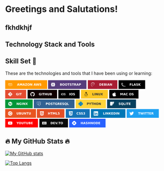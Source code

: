 # Greetings and Salutations!

## fkhdkhjf

## Technology Stack and Tools

## Skill Set :muscle:

<p>These are the technologies and tools that I have been using or learning:</p>

<p>
<img src="assets/images/aws.svg"        alt="AWS" title="AWS" height="28">
<img src="assets/images/bootstrap.svg"  alt="Bootstrap" title="Bootstrap" height="28">
<img src="assets/images/debian.svg"     alt="Debian" title="Debian" height="28">
<img src="assets/images/flask.svg"      alt="Flask" title="Flask" height="28">
<img src="assets/images/git.svg"        alt="Git" title="Git" height="28">
<img src="assets/images/github.svg"     alt="GitHub" title="GitHub" height="28">
<img src="assets/images/ios.svg"        alt="iOS" title="iOS" height="28">
<img src="assets/images/linux.svg"      alt="Linux" title="Linux" height="28">
<img src="assets/images/macos.svg"      alt="macOS" title="macOS" height="28">
<img src="assets/images/nginx.svg"      alt="nginx" title="nginx" height="28">
<img src="assets/images/postgresql.svg" alt="PostgreSQL" title="PostgreSQL" height="28">
<img src="assets/images/python.svg"     alt="Python 3" title="Python 3" height="28">
<img src="assets/images/sqlite.svg"     alt="Python 3" title="Bootstrap" height="28">
<img src="assets/images/ubuntu.svg"     alt="Ubuntu" title="Ubuntu" height="28">
<img src="assets/images/html5.svg"      alt="HTML 5" title="HTML 5" height="28">
<img src="assets/images/css.svg"        alt="CSS 3" title="CSS 3" height="28">

<img src="assets/images/linkedin.svg"   alt="Linkedin" title="Linkedin" height="28">
<img src="assets/images/twitter.svg"   alt="Twitter" title="Twitter" height="28">
<img src="assets/images/youtube.svg"   alt="YouTube" title="YouTube" height="28">

<img src="assets/images/devto.svg"   alt="Dev.To" title="Dev.To" height="28">
<img src="assets/images/hashnode.svg"   alt="HashNode" title="HashNode" height="28">

</p>

## :fire: My GitHub Stats :fire: 

<p style="position:relative;">

[![My GitHub stats](https://github-readme-stats.vercel.app/api?username=York13Pud&show_icons=true&theme=aura)](https://github.com/York13Pud)

[![Top Langs](https://github-readme-stats.vercel.app/api/top-langs/?username=York13Pud&layout=compact&theme=aura)](https://github.com/York13Pud)
</p>